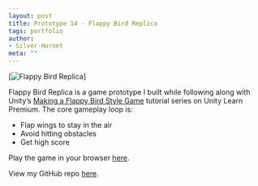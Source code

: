 ```yaml
---
layout: post
title: Prototype 14 - Flappy Bird Replica
tags: portfolio
author:
- Silver-Hornet
meta: ""
---
```


[![Flappy Bird Replica]({{site.url}}/flappy-bird-replica.gif)]

Flappy Bird Replica is a game prototype I built while following along with Unity’s [Making a Flappy Bird Style Game](https://learn.unity.com/tutorial/live-session-making-a-flappy-bird-style-game) tutorial series on Unity Learn Premium. The core gameplay loop is:

- Flap wings to stay in the air
- Avoid hitting obstacles
- Get high score

Play the game in your browser [here](https://play.unity.com/mg/other/flappy-bird-replica-from-unity-s-making-a-flappy-bird-style-game-tutorial).

View my GitHub repo [here](https://github.com/silver-hornet/flappy-bird-replica).